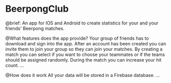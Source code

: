 # BeerpongClub
@brief: 
An app for IOS and Android to create statistics for your and your friends' Beerpong matches.

@What features does the app provide?
Your group of friends has to download and sign into the app. After an account has been created you can invite them to join your group
so they can join your matches. By creating a match you can select if you want to choose your teammates or if the teams should be assigned 
randomly. During the match you can increase your hit count. ...

@How does it work
All your data will be stored in a Firebase database. ...


